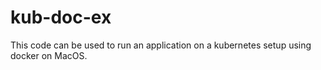 # kub-doc-ex
This code can be used to run an application on a kubernetes setup using docker on MacOS.
